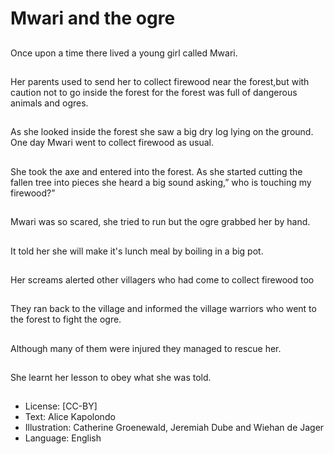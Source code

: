 # Mwari and the ogre

##
Once upon a time there lived a young girl
called Mwari.

##
Her parents used to send her to collect
firewood near the forest,but with caution not to
go inside the forest for the forest was full of
dangerous animals and ogres.

##
As she looked inside the forest she saw a big
dry log lying on the ground. One day Mwari
went to collect firewood as usual.

##
She took the axe and entered into the forest.
As she started cutting the fallen tree into
pieces she heard a big sound asking,” who is
touching my firewood?”

##
Mwari was so scared, she tried
to run but the ogre grabbed her
by hand.

##
It told her she will make it's lunch meal by
boiling in a big pot.

##
Her screams alerted other villagers who had
come to collect firewood too

##
They ran back to the village and
informed the village warriors
who went to the forest to fight
the ogre.

##
Although many of them were
injured they managed to rescue
her.

##
She learnt her lesson to obey
what she was told.

##
* License: [CC-BY]
* Text: Alice Kapolondo
* Illustration: Catherine Groenewald, Jeremiah Dube and Wiehan de Jager
* Language: English
